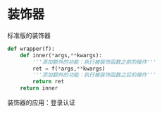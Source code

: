 # 装饰器

标准版的装饰器

```python
def wrapper(f):
    def inner(*args,**kwargs):
        '''添加额外的功能：执行被装饰函数之前的操作'''
        ret = f(*args,**kwargs)
        '''添加额外的功能：执行被装饰函数之后的操作'''
        return ret
    return inner
```

装饰器的应用：登录认证